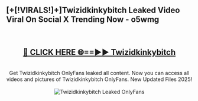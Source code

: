 <h2>[+[!VIRALS!]+]Twizidkinkybitch Leaked Video Viral On Social X Trending Now - o5wmg</h2>
<br>
<div align="center">
<h2><a href="https://libra.edu.pl?Twizidkinkybitch" rel="nofollow">🔴 CLICK HERE 🌐==►► Twizidkinkybitch</a></h2>
<br>
Get Twizidkinkybitch OnlyFans leaked all content. Now you can access all videos and pictures of Twizidkinkybitch OnlyFans. New Updated Files 2025!
<br>
<br>
<a href="https://libra.edu.pl?Twizidkinkybitch" rel="nofollow" data-target="animated-image.originalLink"><img src="https://i.ibb.co.com/WyWwxjT/player-gif2.gif" alt="Twizidkinkybitch Leaked OnlyFans" style="max-width: 100%; display: inline-block;" data-target="animated-image.originalImage"></a>
</div>
<br>